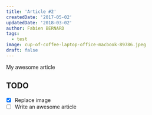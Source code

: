 ```yaml
---
title: 'Article #2'
createdDate: '2017-05-02'
updatedDate: '2018-03-02'
author: Fabien BERNARD
tags:
  - test
image: cup-of-coffee-laptop-office-macbook-89786.jpeg
draft: false
---
```


My awesome article

## TODO

-   [x] Replace image
-   [ ] Write an awesome article
